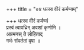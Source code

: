 +++
title = "०४ धत्स्व वीरं कर्मण्यम्"

+++
धत्स्व वीरं कर्मण्यं  
प्रस्वं त्वावध्रिम् अवशां कृणोमि ।  
आत्मनस् ते लोहिताद्  
गर्भः संवर्ततां वृषा ॥